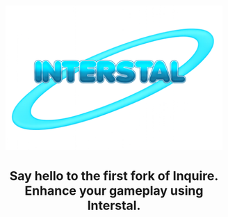 <p align="center">
    <img src="https://github.com/notnobasai/Interstal/blob/main/images/interstal.png?raw=true" alt="Interstal Logo" width="500">
</p>

<h1 align="center">Say hello to the first fork of Inquire. Enhance your gameplay using Interstal.</h1>
